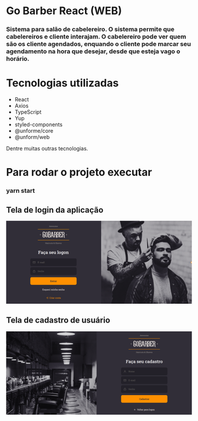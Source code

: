 # Go Barber React (WEB)

### Sistema para salão de cabelereiro. O sistema permite que cabelereiros e cliente interajam. O cabelereiro pode ver quem são os cliente agendados, enquando o cliente pode marcar seu agendamento na hora que desejar, desde que esteja vago o horário.

# Tecnologias utilizadas

- React
- Axios
- TypeScript
- Yup
- styled-components
- @unforme/core
- @unform/web

Dentre muitas outras tecnologias.

# Para rodar o projeto executar

### yarn start

## Tela de login da aplicação

![Alt text](./src/assets/logingobarber.png 'Title')

## Tela de cadastro de usuário

![Alt text](./src/assets/cadastrogobarber.png 'Title')
